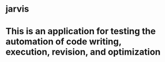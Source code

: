 # jarvis
# This is an application for testing the automation of code writing, execution, revision, and optimization
